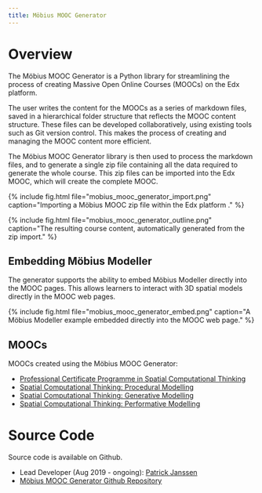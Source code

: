 ```yaml
---
title: Möbius MOOC Generator 
---
```

# Overview

The Möbius MOOC Generator is a Python library for streamlining the process of creating Massive Open
Online Courses (MOOCs) on the Edx platform. 

The user writes the content for the MOOCs as a series of markdown files, saved in a hierarchical
folder structure that reflects the MOOC content structure. These files can be developed
collaboratively, using existing tools such as Git version control. This makes the process of
creating and managing the MOOC content more efficient. 

The Möbius MOOC Generator library is then used to process the markdown files, and to generate a
single zip file containing all the data required to generate the whole course. This zip files can be
imported into the Edx MOOC, which will create the complete MOOC.

{% include fig.html file="mobius_mooc_generator_import.png" caption="Importing a Möbius MOOC zip
file within the Edx platform ." %}

{% include fig.html file="mobius_mooc_generator_outline.png" caption="The resulting course content,
automatically generated from the zip import." %}

## Embedding Möbius Modeller

The generator supports the ability to embed Möbius Modeller directly into the MOOC pages. This
allows learners to interact with 3D spatial models directly in the MOOC web pages.

{% include fig.html file="mobius_mooc_generator_embed.png" caption="A Möbius Modeller example
embedded directly into the MOOC web page." %}

## MOOCs

MOOCs created using the Möbius MOOC Generator:

- [Professional Certificate Programme in Spatial Computational Thinking](https://www.edx.org/professional-certificate/nus-spatial-computational-thinking)
- [Spatial Computational Thinking: Procedural Modelling](https://www.edx.org/course/procedural-modelling)
- [Spatial Computational Thinking: Generative Modelling](https://www.edx.org/course/generative-modelling)
- [Spatial Computational Thinking: Performative Modelling](https://www.edx.org/course/performative-modelling)

# Source Code

Source code is available on Github.

- Lead Developer (Aug 2019 - ongoing): [Patrick Janssen](http://patrick.janssen.name)
- [Möbius MOOC Generator Github Repository](https://github.com/design-automation/edx-generator)